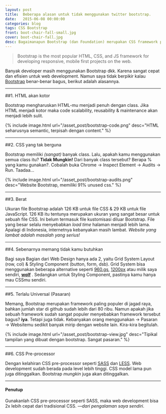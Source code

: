 ```yaml
---
layout: post
title:  Beberapa alasan untuk tidak menggunakan twitter bootstrap.
date:   2015-06-08 00:00:00
categories: blog
tags: CSS Bootstrap
front: boot-chair-fall-small.jpg
cover: boot-chair-fall.jpg
desc: Bagaimanapun Bootstrap (dan Foundation) merupakan CSS framework paling populer sejagad. Namun apakah framework ini sangat bagus? Tidak juga.
---
```


> Bootstrap is the most popular HTML, CSS, and JS framework for developing responsive, mobile first projects on the web.

Banyak developer masih menggunakan Bootstrap dkk. Karena sangat cepat dan efisien untuk web development. Namun saya tidak berpikir kalau [Bootstrap](http://getbootstrap.com/) benar-benar bagus, berikut adalah alasannya.

---

##1. HTML akan kotor

Bootstrap mengharuskan HTML-mu menjadi penuh dengan class. Jika HTML menjadi kotor maka code scalability, reusability & maintenance akan menjadi lebih sulit.

{% include image.html url="/asset_post/bootstrap-code.png" desc="HTML seharusnya semantic, terpisah dengan content." %}

---

##2. CSS yang tak berguna

Bootstrap memiliki _(sangat)_ banyak class. Lalu, apakah kamu menggunakan semua class itu? **Tidak Mungkin!** Dari banyak class tersebut? Berapa % yang kamu gunakan?. Cobalah buka Chrome &#8594; Inspect Element &#8594; Audits &#8594; Run. Taadaa...

{% include image.html url="/asset_post/bootstrap-audits.png" desc="Website Bootstrap, memiliki 91% unused css." %}

---

##3. Berat

Ukuran file Bootstrap adalah 126 KB untuk file CSS & 29 KB untuk file JavaScript. 126 KB itu tentunya merupakan ukuran yang sangat besar untuk sebuah file CSS. Ini belum termasuk file kustomisasi diluar Bootstrap. File yang besar selalu menyebabkan _load time_ halaman menjadi lebih lama. Apalagi di Indonesia, internetnya kebanyakan masih lambat. _Website yang lambat adalah masalah yang serius!_

---

##4. Sebenarnya memang tidak kamu butuhkan

Bagi saya Bagian dari Web Design hanya ada 2, yaitu Grid System Layout (row, col) & Styling Component (button, form, dsb). Grid System bisa menggunakan beberapa alternative seperti [960.gs](http://960.gs/), [1200px](http://1200px.com/) atau milik saya sendiri, **[wolf](https://damaera.com/wolf/)** . Sedangkan untuk Styling Component, pastinya kamu hanya mau CSSmu sendiri.

---

##5. Terlalu Universal (Pasaran)

Memang, Bootstrap merupakan framework paling populer di jagad raya, bahkan jumlah star di github sudah lebih dari 80 ribu. Namun apakah jika sebuah framework sudah sangat populer menyebabkan framework tersebut bagus? **iya**. Tetapi juga tidak. Kebanyakan orang menggunakan &#8594; Pasaran &#8594; Websitemu sedikit banyak mirip dengan website lain. Kira-kira begitulah.

{% include image.html url="/asset_post/bootstrap-view.jpg" desc="Tipikal tampilan yang dibuat dengan bootstrap. Sangat pasaran." %}

---

##6. CSS Pre-processor

Dengan kelahiran CSS pre-processor seperti [SASS](http://sass-lang.org) dan [LESS](http://lesscss.org). Web development sudah berada pada level lebih tinggi. CSS model lama pun juga ditinggalkan. Bootstrap _mungkin_ juga akan ditinggalkan.

---

#### Penutup

Gunakanlah CSS pre-processor seperti SASS, maka web development bisa 2x lebih cepat dari tradisional CSS. _&mdash;dari pengalaman saya sendiri_.